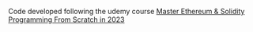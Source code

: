 Code developed following the udemy course [Master Ethereum & Solidity Programming From Scratch in 2023](https://www.udemy.com/course/master-ethereum-and-solidity-programming-with-real-world-apps/)